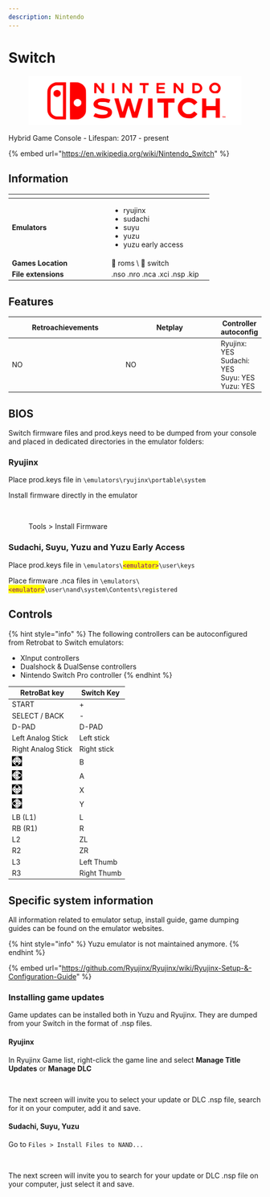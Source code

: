 ```yaml
---
description: Nintendo
---
```


# Switch

<div align="left">

<figure><img src="https://raw.githubusercontent.com/fabricecaruso/es-theme-carbon/52ff37c9e265587d006945a2ba695b5a962b3a3d/art/logos/switch.svg" alt=""><figcaption></figcaption></figure>

</div>

Hybrid Game Console - Lifespan: 2017 - present

{% embed url="https://en.wikipedia.org/wiki/Nintendo_Switch" %}

## Information

<table data-header-hidden><thead><tr><th width="184"></th><th></th><th data-hidden></th></tr></thead><tbody><tr><td><strong>Emulators</strong></td><td><ul><li>ryujinx</li><li>sudachi</li><li>suyu</li><li>yuzu</li><li>yuzu early access</li></ul></td><td></td></tr><tr><td><strong>Games Location</strong></td><td><span data-gb-custom-inline data-tag="emoji" data-code="1f4c1">📁</span> roms \ <span data-gb-custom-inline data-tag="emoji" data-code="1f4c2">📂</span> switch</td><td></td></tr><tr><td><strong>File extensions</strong></td><td>.nso .nro .nca .xci .nsp .kip</td><td></td></tr></tbody></table>

## Features

<table><thead><tr><th width="256">Retroachievements</th><th width="243">Netplay</th><th>Controller autoconfig</th></tr></thead><tbody><tr><td>NO</td><td>NO</td><td>Ryujinx: YES<br>Sudachi: YES<br>Suyu: YES<br>Yuzu: YES</td></tr></tbody></table>

## BIOS

Switch firmware files and prod.keys need to be dumped from your console and placed in dedicated directories in the emulator folders:

### Ryujinx

Place prod.keys file in `\emulators\ryujinx\portable\system`

Install firmware directly in the emulator

<div align="left">

<figure><img src="https://i.imgur.com/CVXr1y7.png" alt=""><figcaption><p>Tools > Install Firmware</p></figcaption></figure>

</div>

### Sudachi, Suyu, Yuzu and Yuzu Early Access

Place prod.keys file in `\emulators\`<mark style="color:purple;">`<emulator>`</mark>`\user\keys`

Place firmware .nca files in `\emulators\`<mark style="color:purple;">`<emulator>`</mark>`\user\nand\system\Contents\registered`

## Controls

{% hint style="info" %}
The following controllers can be autoconfigured from Retrobat to Switch emulators:

* XInput controllers
* Dualshock & DualSense controllers
* Nintendo Switch Pro controller
{% endhint %}

| RetroBat key                                                                       | Switch Key  |
| ---------------------------------------------------------------------------------- | ----------- |
| START                                                                              | +           |
| SELECT / BACK                                                                      | -           |
| D-PAD                                                                              | D-PAD       |
| Left Analog Stick                                                                  | Left stick  |
| Right Analog Stick                                                                 | Right stick |
| ![A](<../../../../.gitbook/assets/image (27).png>)                                 | B           |
| ![B](<../../../../.gitbook/assets/image (13).png>)                                 | A           |
| <img src="../../../../.gitbook/assets/image (47).png" alt="" data-size="original"> | X           |
| <img src="../../../../.gitbook/assets/image (45).png" alt="" data-size="line">     | Y           |
| LB (L1)                                                                            | L           |
| RB (R1)                                                                            | R           |
| L2                                                                                 | ZL          |
| R2                                                                                 | ZR          |
| L3                                                                                 | Left Thumb  |
| R3                                                                                 | Right Thumb |

## Specific system information

All information related to emulator setup, install guide, game dumping guides can be found on the emulator websites.

{% hint style="info" %}
Yuzu emulator is not maintained anymore.
{% endhint %}

{% embed url="https://github.com/Ryujinx/Ryujinx/wiki/Ryujinx-Setup-&-Configuration-Guide" %}

### Installing game updates

Game updates can be installed both in Yuzu and Ryujinx. They are dumped from your Switch in the format of .nsp files.

#### Ryujinx

In Ryujinx Game list, right-click the game line and select **Manage Title Updates** or **Manage DLC**

<div align="left">

<figure><img src="https://i.imgur.com/uRMjmAE.png" alt=""><figcaption></figcaption></figure>

</div>

The next screen will invite you to select your update or DLC .nsp file, search for it on your computer, add it and save.

#### Sudachi, Suyu, Yuzu

Go to `Files > Install Files to NAND...`

<div align="left">

<figure><img src="https://i.imgur.com/B6jQIqZ.png" alt=""><figcaption></figcaption></figure>

</div>

The next screen will invite you to search for your update or DLC .nsp file on your computer, just select it and save.
